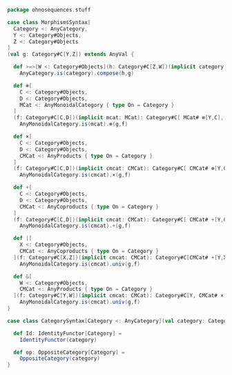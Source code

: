 
```scala
package ohnosequences.stuff

case class MorphismsSyntax[
  Category <: AnyCategory,
  Y <: Category#Objects,
  Z <: Category#Objects
]
(val g: Category#C[Y,Z]) extends AnyVal {

  def >=>[W <: Category#Objects](h: Category#C[Z,W])(implicit category: Category): Category#C[Y,W] =
    AnyCategory.is(category).compose(h,g)

  def ⊗[
    C <: Category#Objects,
    D <: Category#Objects,
    MCat <: AnyMonoidalCategory { type On = Category }
  ]
  (f: Category#C[C,D])(implicit mcat: MCat): Category#C[ MCat# ⊗[Y,C], MCat# ⊗[Z,D]] =
    AnyMonoidalCategory.is(mcat).⊗(g,f)

  def ×[
    C <: Category#Objects,
    D <: Category#Objects,
    CMCat <: AnyProducts { type On = Category }
  ]
  (f: Category#C[C,D])(implicit cmcat: CMCat): Category#C[ CMCat# ⊗[Y,C], CMCat# ⊗[Z,D]] =
    AnyMonoidalCategory.is(cmcat).×(g,f)

  def +[
    C <: Category#Objects,
    D <: Category#Objects,
    CMCat <: AnyCoproducts { type On = Category }
  ]
  (f: Category#C[C,D])(implicit cmcat: CMCat): Category#C[ CMCat# +[Y,C], CMCat# +[Z,D]] =
    AnyMonoidalCategory.is(cmcat).+(g,f)

  def |[
    X <: Category#Objects,
    CMCat <: AnyCoproducts { type On = Category }
  ](f: Category#C[X,Z])(implicit cmcat: CMCat): Category#C[CMCat# +[Y,X], Z] =
    AnyMonoidalCategory.is(cmcat).univ(g,f)

  def &[
    W <: Category#Objects,
    CMCat <: AnyProducts { type On = Category }
  ](f: Category#C[Y,W])(implicit cmcat: CMCat): Category#C[Y, CMCat# ×[Z,W]] =
    AnyMonoidalCategory.is(cmcat).univ(g,f)
}

case class CategorySyntax[Category <: AnyCategory](val category: Category) extends AnyVal {

  def Id: IdentityFunctor[Category] =
    IdentityFunctor(category)

  def op: OppositeCategory[Category] =
    OppositeCategory(category)
}

```




[test/scala/categories.scala]: ../../../test/scala/categories.scala.md
[main/scala/monoidalCategories.scala]: ../monoidalCategories.scala.md
[main/scala/distributiveLaws.scala]: ../distributiveLaws.scala.md
[main/scala/package.scala]: ../package.scala.md
[main/scala/monads.scala]: ../monads.scala.md
[main/scala/syntax/package.scala]: package.scala.md
[main/scala/syntax/functors.scala]: functors.scala.md
[main/scala/syntax/categories.scala]: categories.scala.md
[main/scala/monoidalFunctors.scala]: ../monoidalFunctors.scala.md
[main/scala/kleisliCoproducts.scala]: ../kleisliCoproducts.scala.md
[main/scala/functors.scala]: ../functors.scala.md
[main/scala/naturalTransformations.scala]: ../naturalTransformations.scala.md
[main/scala/kleisli.scala]: ../kleisli.scala.md
[main/scala/categories.scala]: ../categories.scala.md